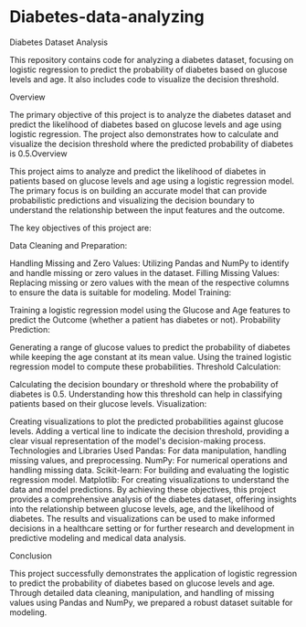 # Diabetes-data-analyzing

Diabetes Dataset Analysis

This repository contains code for analyzing a diabetes dataset, focusing on logistic regression to predict the probability of diabetes based on glucose levels and age. It also includes code to visualize the decision threshold.

Overview

The primary objective of this project is to analyze the diabetes dataset and predict the likelihood of diabetes based on glucose levels and age using logistic regression. The project also demonstrates how to calculate and visualize the decision threshold where the predicted probability of diabetes is 0.5.Overview

This project aims to analyze and predict the likelihood of diabetes in patients based on glucose levels and age using a logistic regression model. The primary focus is on building an accurate model that can provide probabilistic predictions and visualizing the decision boundary to understand the relationship between the input features and the outcome.

The key objectives of this project are:

Data Cleaning and Preparation:

Handling Missing and Zero Values: Utilizing Pandas and NumPy to identify and handle missing or zero values in the dataset.
Filling Missing Values: Replacing missing or zero values with the mean of the respective columns to ensure the data is suitable for modeling.
Model Training:

Training a logistic regression model using the Glucose and Age features to predict the Outcome (whether a patient has diabetes or not).
Probability Prediction:

Generating a range of glucose values to predict the probability of diabetes while keeping the age constant at its mean value.
Using the trained logistic regression model to compute these probabilities.
Threshold Calculation:

Calculating the decision boundary or threshold where the probability of diabetes is 0.5.
Understanding how this threshold can help in classifying patients based on their glucose levels.
Visualization:

Creating visualizations to plot the predicted probabilities against glucose levels.
Adding a vertical line to indicate the decision threshold, providing a clear visual representation of the model's decision-making process.
Technologies and Libraries Used
Pandas: For data manipulation, handling missing values, and preprocessing.
NumPy: For numerical operations and handling missing data.
Scikit-learn: For building and evaluating the logistic regression model.
Matplotlib: For creating visualizations to understand the data and model predictions.
By achieving these objectives, this project provides a comprehensive analysis of the diabetes dataset, offering insights into the relationship between glucose levels, age, and the likelihood of diabetes. The results and visualizations can be used to make informed decisions in a healthcare setting or for further research and development in predictive modeling and medical data analysis.

Conclusion

This project successfully demonstrates the application of logistic regression to predict the probability of diabetes based on glucose levels and age. Through detailed data cleaning, manipulation, and handling of missing values using Pandas and NumPy, we prepared a robust dataset suitable for modeling.
